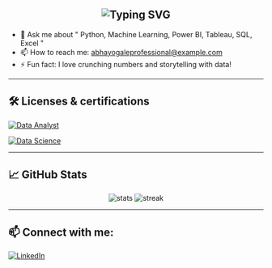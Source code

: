 <h2 align="center">
  <img src="https://readme-typing-svg.herokuapp.com?font=Montserrat&weight=600&size=24&pause=1000&color=36BCF7&center=true&vCenter=true&width=500&lines=Hi+%F0%9F%91%8B%2C+I'm+Abhay+Ogale;Aspiring+Data+Scientist;Data+Analyst+%7C+Python+%7C+SQL+%7C+Power+BI" alt="Typing SVG" />
</h2>

- 💬 Ask me about " Python, Machine Learning, Power BI, Tableau, SQL, Excel "
- 📫 How to reach me: abhayogaleprofessional@example.com
- ⚡ Fun fact: I love crunching numbers and storytelling with data!

---

## 🛠️ Licenses & certifications

[![Data Analyst](https://img.shields.io/badge/Data%20Analyst-Certificate-blue?style=for-the-badge&logo=linkedin)](https://www.linkedin.com/in/abhay-r-ogale-529833331/details/certifications/)

[![Data Science](https://img.shields.io/badge/Data%20Science-Certificate-blue?style=for-the-badge&logo=linkedin)](https://www.linkedin.com/in/abhay-r-ogale-529833331/details/certifications/)


---

## 📈 GitHub Stats
<p align="center">
  <img src="https://github-readme-stats.vercel.app/api?username=AbhayOgale&show_icons=true&theme=github_dark" alt="stats"/>
  <img src="https://github-readme-streak-stats.herokuapp.com/?user=AbhayOgale&theme=dark" alt="streak"/>
</p>

---

## 📫 Connect with me:
[![LinkedIn](https://img.shields.io/badge/-LinkedIn-blue?style=flat-square&logo=Linkedin&logoColor=white&link=https://www.linkedin.com/in/yourprofile)](https://www.linkedin.com/in/abhay-r-ogale-529833331/)

